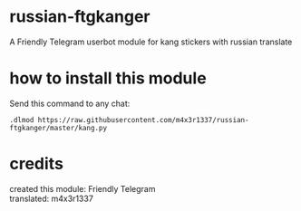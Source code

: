 # russian-ftgkanger
A Friendly Telegram userbot module for kang stickers with russian translate

# how to install this module
Send this command to any chat:
```
.dlmod https://raw.githubusercontent.com/m4x3r1337/russian-ftgkanger/master/kang.py
```
# credits
created this module: Friendly Telegram  
translated: m4x3r1337
